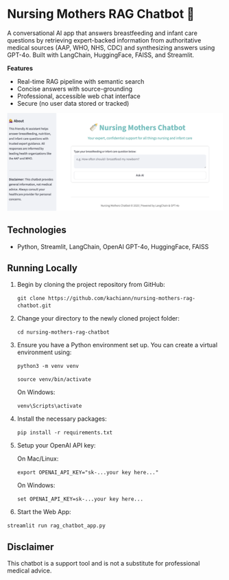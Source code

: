 # Nursing Mothers RAG Chatbot 🍼

A conversational AI app that answers breastfeeding and infant care questions
by retrieving expert-backed information from authoritative medical sources
(AAP, WHO, NHS, CDC) and synthesizing answers using GPT-4o. Built with LangChain,
HuggingFace, FAISS, and Streamlit.

**Features**  
- Real-time RAG pipeline with semantic search  
- Concise answers with source-grounding  
- Professional, accessible web chat interface  
- Secure (no user data stored or tracked)

![Interface](ncb.png)


## Technologies

- Python, Streamlit, LangChain, OpenAI GPT-4o, HuggingFace, FAISS

## Running Locally

1. Begin by cloning the project repository from GitHub:

   `git clone https://github.com/kachiann/nursing-mothers-rag-chatbot.git`
   
2. Change your directory to the newly cloned project folder:

   `cd nursing-mothers-rag-chatbot`

3. Ensure you have a Python environment set up. You can create a virtual environment using:

   `python3 -m venv venv`

   `source venv/bin/activate`

   On Windows:

   `venv\Scripts\activate`
   
5. Install the necessary packages:

   `pip install -r requirements.txt`

6. Setup your OpenAI API key:

   On Mac/Linux:
   
   `export OPENAI_API_KEY="sk-...your key here..."`

   On Windows:

   `set OPENAI_API_KEY=sk-...your key here...`
   
8. Start the Web App:

  `streamlit run rag_chatbot_app.py`


## Disclaimer

This chatbot is a support tool and is not a substitute for professional medical advice.



